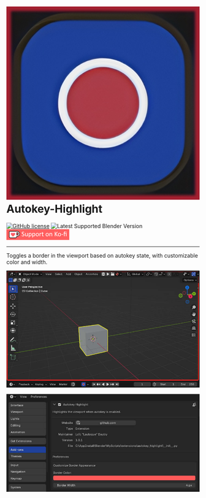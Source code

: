 # ![icon](Prez/icon.jpg) Autokey-Highlight

[![GitHub license](https://img.shields.io/github/license/L0Lock/Autokey-Highlight?style=for-the-badge)](https://github.com/L0Lock/Autokey-Highlight/blob/master/LICENSE) ![Latest Supported Blender Version](https://img.shields.io/badge/Blender-v4.3.0-orange?style=for-the-badge&logo=blender) [![ko-fi](Prez/SupportOnKofi.jpg)](https://ko-fi.com/lauloque)

-----

Toggles a border in the viewport based on autokey state, with customizable color and width.



![main prez](Prez/main.jpg)

![preferences prez](Prez/prefs.jpg)
